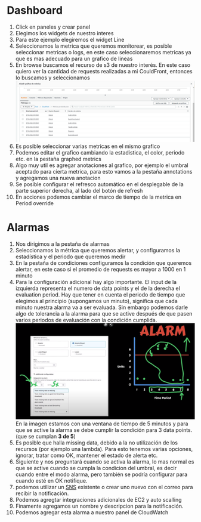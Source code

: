 # Dashboard
1. Click en paneles y crear panel
2. Elegimos los widgets de nuestro interes
3. Para este ejemplo elegiremos el widget Line
4. Seleccionamos la metrica que queremos monitorear, es posible seleccionar metricas o logs, en este caso seleccionaremos metricas ya que es mas adecuado para un grafico de lineas
5. En browse buscamos el recurso de s3 de nuestro interés. En este caso quiero ver la cantidad de requests realizadas a mi CouldFront, entonces lo buscamos y seleccionamos
![cloudfront_metrics](cloudfront_metrics.png)
6. Es posible seleccionar varias metricas en el mismo grafico
7. Podemos editar el grafico cambiando la estadistica, el color, periodo etc. en la pestaña graphed metrics
8. Algo muy util es agregar anotaciones al grafico, por ejemplo el umbral aceptado para cierta metrica, para esto vamos a la pestaña annotations y agregamos una nueva anotacion
9. Se posible configurar el refresco automático en el desplegable de la parte superior derecha, al lado del botón de refresh
10. En acciones podemos cambiar el marco de tiempo de la metrica en Period override

# Alarmas
1. Nos dirigimos a la pestaña de alarmas
2. Seleccionamos la métrica que queremos alertar, y configuramos la estadística y el periodo que queremos medir
3. En la pestaña de condiciones configuramos la condición que queremos alertar, en este caso si el promedio de requests es mayor a 1000 en 1 minuto
4. Para la configuración adicional hay algo importante. El input de la izquierda representa el numero de data points y el de la derecha el evaluation period. Hay que tener en cuenta el periodo de tiempo que elegimos al principio (supongamos un minuto), significa que cada minuto nuestra alarma va a ser evaluada. Sin embargo podemos darle algo de tolerancia a la alarma para que se active después de que pasen varios periodos de evaluación con la condición cumplida.
![alarm_time_periods](alarm_time_periods.png)
En la imagen estamos con una ventana de tiempo de 5 minutos y para que se active la alarma se debe cumplir la condición para 3 data points. (que se cumplan **3 de 5**)
5. Es posible que halla missing data, debido a la no utilización de los recursos (por ejemplo una lambda). Para esto tenemos varias opciones, ignorar, tratar como OK, mantener el estado de alerta etc.
6. Siguiente y nos preguntará cuando se activa la alarma, lo mas normal es que se active cuando se cumpla la condicion del umbral, es decir cuando entre el modo alarma, pero también se podría configurar para cuando esté en OK notifique.
7. podemos utilizar un [SNS](https://us-east-2.console.aws.amazon.com/sns/v3/home?region=us-east-2#/homepage) existente o crear uno nuevo con el correo para recibir la notificación. 
8. Podemos agregtar integraciones adicionales de EC2 y auto scalling
9. Finamente agregamos un nombre y descripcion para la notificación.
10. Podemos agregar esta alarma a nuestro panel de CloudWatch

# 